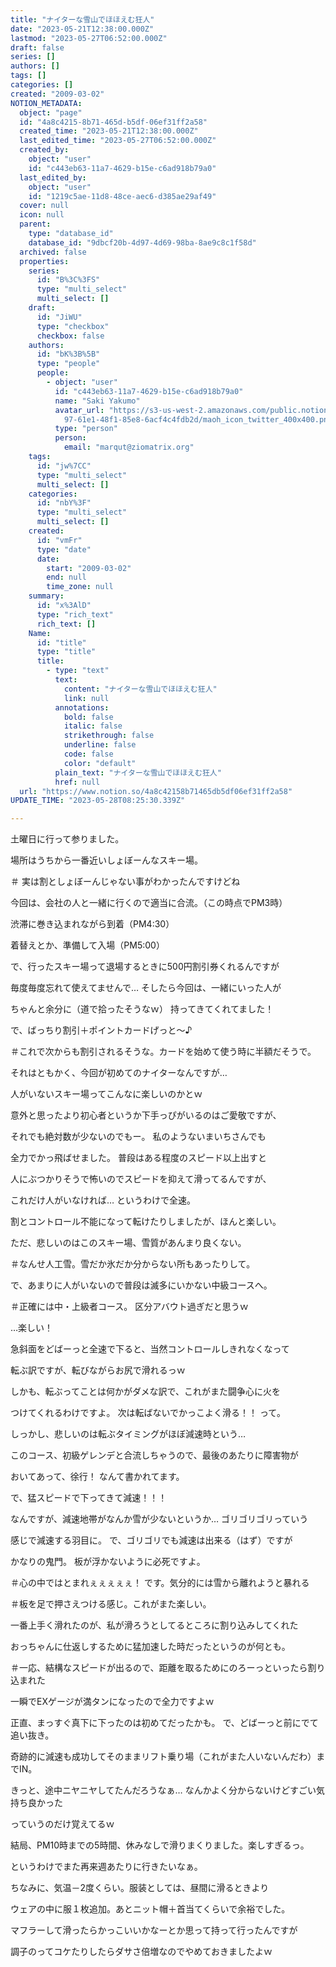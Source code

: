 ```yaml
---
title: "ナイターな雪山でほほえむ狂人"
date: "2023-05-21T12:38:00.000Z"
lastmod: "2023-05-27T06:52:00.000Z"
draft: false
series: []
authors: []
tags: []
categories: []
created: "2009-03-02"
NOTION_METADATA:
  object: "page"
  id: "4a8c4215-8b71-465d-b5df-06ef31ff2a58"
  created_time: "2023-05-21T12:38:00.000Z"
  last_edited_time: "2023-05-27T06:52:00.000Z"
  created_by:
    object: "user"
    id: "c443eb63-11a7-4629-b15e-c6ad918b79a0"
  last_edited_by:
    object: "user"
    id: "1219c5ae-11d8-48ce-aec6-d385ae29af49"
  cover: null
  icon: null
  parent:
    type: "database_id"
    database_id: "9dbcf20b-4d97-4d69-98ba-8ae9c8c1f58d"
  archived: false
  properties:
    series:
      id: "B%3C%3FS"
      type: "multi_select"
      multi_select: []
    draft:
      id: "JiWU"
      type: "checkbox"
      checkbox: false
    authors:
      id: "bK%3B%5B"
      type: "people"
      people:
        - object: "user"
          id: "c443eb63-11a7-4629-b15e-c6ad918b79a0"
          name: "Saki Yakumo"
          avatar_url: "https://s3-us-west-2.amazonaws.com/public.notion-static.com/3ad1c4\
            97-61e1-48f1-85e8-6acf4c4fdb2d/maoh_icon_twitter_400x400.png"
          type: "person"
          person:
            email: "marqut@ziomatrix.org"
    tags:
      id: "jw%7CC"
      type: "multi_select"
      multi_select: []
    categories:
      id: "nbY%3F"
      type: "multi_select"
      multi_select: []
    created:
      id: "vmFr"
      type: "date"
      date:
        start: "2009-03-02"
        end: null
        time_zone: null
    summary:
      id: "x%3AlD"
      type: "rich_text"
      rich_text: []
    Name:
      id: "title"
      type: "title"
      title:
        - type: "text"
          text:
            content: "ナイターな雪山でほほえむ狂人"
            link: null
          annotations:
            bold: false
            italic: false
            strikethrough: false
            underline: false
            code: false
            color: "default"
          plain_text: "ナイターな雪山でほほえむ狂人"
          href: null
  url: "https://www.notion.so/4a8c42158b71465db5df06ef31ff2a58"
UPDATE_TIME: "2023-05-28T08:25:30.339Z"

---
```

<link rel="stylesheet" href="https://cdn.jsdelivr.net/npm/katex@0.16.2/dist/katex.min.css" integrity="sha384-bYdxxUwYipFNohQlHt0bjN/LCpueqWz13HufFEV1SUatKs1cm4L6fFgCi1jT643X" crossorigin="anonymous">


土曜日に行って参りました。


場所はうちから一番近いしょぼーんなスキー場。


＃ 実は割としょぼーんじゃない事がわかったんですけどね


今回は、会社の人と一緒に行くので適当に合流。（この時点でPM3時）


渋滞に巻き込まれながら到着（PM4:30）


着替えとか、準備して入場（PM5:00）


で、行ったスキー場って退場するときに500円割引券くれるんですが


毎度毎度忘れて使えてませんで… そしたら今回は、一緒にいった人が


ちゃんと余分に（道で拾ったそうなｗ） 持ってきてくれてました！


で、ばっちり割引＋ポイントカードげっと～♪


＃これで次からも割引されるそうな。カードを始めて使う時に半額だそうで。


それはともかく、今回が初めてのナイターなんですが…


人がいないスキー場ってこんなに楽しいのかとｗ


意外と思ったより初心者というか下手っぴがいるのはご愛敬ですが、


それでも絶対数が少ないのでもー。 私のようないまいちさんでも


全力でかっ飛ばせました。 普段はある程度のスピード以上出すと


人にぶつかりそうで怖いのでスピードを抑えて滑ってるんですが、


これだけ人がいなければ… というわけで全速。


割とコントロール不能になって転けたりしましたが、ほんと楽しい。


ただ、悲しいのはこのスキー場、雪質があんまり良くない。


＃なんせ人工雪。雪だか氷だか分からない所もあったりして。


で、あまりに人がいないので普段は滅多にいかない中級コースへ。


＃正確には中・上級者コース。 区分アバウト過ぎだと思うｗ


…楽しい！


急斜面をどばーっと全速で下ると、当然コントロールしきれなくなって


転ぶ訳ですが、転びながらお尻で滑れるっｗ


しかも、転ぶってことは何かがダメな訳で、これがまた闘争心に火を


つけてくれるわけですよ。 次は転ばないでかっこよく滑る！！ って。


しっかし、悲しいのは転ぶタイミングがほぼ減速時という…


このコース、初級ゲレンデと合流しちゃうので、最後のあたりに障害物が


おいてあって、徐行！ なんて書かれてます。


で、猛スピードで下ってきて減速！！！


なんですが、減速地帯がなんか雪が少ないというか… ゴリゴリゴリっていう


感じで減速する羽目に。 で、ゴリゴリでも減速は出来る（はず）ですが


かなりの鬼門。 板が浮かないように必死ですよ。


＃心の中ではとまれぇぇぇぇぇ！ です。気分的には雪から離れようと暴れる


＃板を足で押さえつける感じ。これがまた楽しい。


一番上手く滑れたのが、私が滑ろうとしてるところに割り込みしてくれた


おっちゃんに仕返しするために猛加速した時だったというのが何とも。


＃一応、結構なスピードが出るので、距離を取るためにのろーっといったら割り込まれた


一瞬でEXゲージが満タンになったので全力ですよｗ


正直、まっすぐ真下に下ったのは初めてだったかも。 で、どばーっと前にでて追い抜き。


奇跡的に減速も成功してそのままリフト乗り場（これがまた人いないんだわ）までIN。


きっと、途中ニヤニヤしてたんだろうなぁ… なんかよく分からないけどすごい気持ち良かった


っていうのだけ覚えてるｗ


結局、PM10時までの5時間、休みなしで滑りまくりました。楽しすぎるっ。


というわけでまた再来週あたりに行きたいなぁ。


ちなみに、気温－2度くらい。服装としては、昼間に滑るときより


ウェアの中に服１枚追加。あとニット帽＋首当てくらいで余裕でした。


マフラーして滑ったらかっこいいかなーとか思って持って行ったんですが


調子のってコケたりしたらダサさ倍増なのでやめておきましたよｗ

